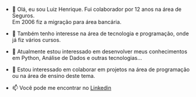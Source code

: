 - 👋 Olá, eu sou Luiz Henrique. Fui colaborador por 12 anos na área de Seguros.  <br/> 
     Em 2006 fiz a migração para área bancária.
  
- 👀 Também tenho interesse na área de tecnologia e programação, onde já fiz vários cursos.
- 🌱 Atualmente estou interessado em desenvolver meus conhecimentos em Python, Análise de Dados e outras tecnologias...
- 💞️ Estou interessado em colaborar em projetos na área de programação ou na área de ensino deste tema.
- 📫 Você pode me encontrar no [Linkedin](www.linkedin.com/in/luiz-henrique-16975a50) 

<!---
lhfalves/lhfalves is a ✨ special ✨ repository because its `README.md` (this file) appears on your GitHub profile.
You can click the Preview link to take a look at your changes.
--->
